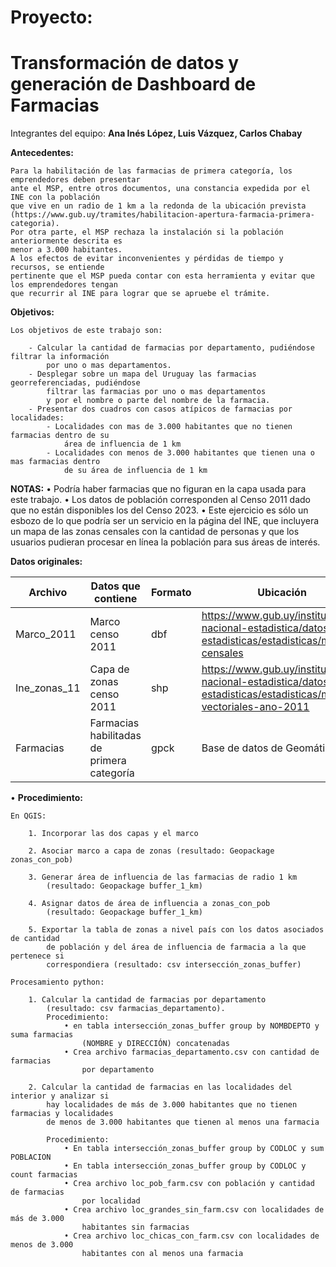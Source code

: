 # Proyecto:

# Transformación de datos y generación de Dashboard de Farmacias

Integrantes del equipo: __Ana Inés López, Luis Vázquez, Carlos Chabay__

__Antecedentes:__

	
    Para la habilitación de las farmacias de primera categoría, los emprendedores deben presentar
	ante el MSP, entre otros documentos, una constancia expedida por el INE con la población
	que vive en un radio de 1 km a la redonda de la ubicación prevista
	(https://www.gub.uy/tramites/habilitacion-apertura-farmacia-primera-categoria).
	Por otra parte, el MSP rechaza la instalación si la población anteriormente descrita es
	menor a 3.000 habitantes.
	A los efectos de evitar inconvenientes y pérdidas de tiempo y recursos, se entiende
	pertinente que el MSP pueda contar con esta herramienta y evitar que los emprendedores tengan
	que recurrir al INE para lograr que se apruebe el trámite.

__Objetivos:__

	Los objetivos de este trabajo son:

		- Calcular la cantidad de farmacias por departamento, pudiéndose filtrar la información
			por uno o mas departamentos.
		- Desplegar sobre un mapa del Uruguay las farmacias georreferenciadas, pudiéndose
			filtrar las farmacias por uno o mas departamentos
			y por el nombre o parte del nombre de la farmacia.
		- Presentar dos cuadros con casos atípicos de farmacias por localidades:
			- Localidades con mas de 3.000 habitantes que no tienen farmacias dentro de su
				área de influencia de 1 km
			- Localidades con menos de 3.000 habitantes que tienen una o mas farmacias dentro
				de su área de influencia de 1 km


__NOTAS:__
 • Podría haber farmacias que no figuran en la capa usada para este trabajo.
 • Los datos de población corresponden al Censo 2011 dado que no están disponibles los
 	del Censo 2023.
 • Este ejercicio es sólo un esbozo de lo que podría ser un servicio en la página
 	del INE, que incluyera un mapa de las zonas censales con la cantidad de personas
	y que los usuarios pudieran procesar en línea la población para sus áreas de interés.

__Datos originales:__

Archivo | Datos que contiene | Formato | Ubicación |
-------- | -------- | ------- | ------- |
Marco_2011 | Marco censo 2011  | dbf | https://www.gub.uy/instituto-nacional-estadistica/datos-y-estadisticas/estadisticas/marcos-censales |
Ine_zonas_11 | Capa de zonas censo 2011 | shp | https://www.gub.uy/instituto-nacional-estadistica/datos-y-estadisticas/estadisticas/mapas-vectoriales-ano-2011 |
Farmacias | Farmacias habilitadas de primera categoría | gpck | Base de datos de Geomática |

• __Procedimiento:__

	En QGIS:

		1. Incorporar las dos capas y el marco

		2. Asociar marco a capa de zonas (resultado: Geopackage zonas_con_pob)

		3. Generar área de influencia de las farmacias de radio 1 km
			(resultado: Geopackage buffer_1_km)

		4. Asignar datos de área de influencia a zonas_con_pob
			(resultado: Geopackage buffer_1_km)

		5. Exportar la tabla de zonas a nivel país con los datos asociados de cantidad
			de población y del área de influencia de farmacia a la que pertenece si
			correspondiera (resultado: csv intersección_zonas_buffer)

	Procesamiento python:

		1. Calcular la cantidad de farmacias por departamento
			(resultado: csv farmacias_departamento).
			Procedimiento:
				• en tabla intersección_zonas_buffer group by NOMBDEPTO y suma farmacias
					(NOMBRE y DIRECCIÓN) concatenadas
				• Crea archivo farmacias_departamento.csv con cantidad de farmacias
					por departamento

		2. Calcular la cantidad de farmacias en las localidades del interior y analizar si
			hay localidades de más de 3.000 habitantes que no tienen farmacias y localidades
			de menos de 3.000 habitantes que tienen al menos una farmacia

			Procedimiento:
				• En tabla intersección_zonas_buffer group by CODLOC y sum POBLACION
				• En tabla intersección_zonas_buffer group by CODLOC y count farmacias
				• Crea archivo loc_pob_farm.csv con población y cantidad de farmacias
					por localidad
				• Crea archivo loc_grandes_sin_farm.csv con localidades de más de 3.000
					habitantes sin farmacias
				• Crea archivo loc_chicas_con_farm.csv con localidades de menos de 3.000
					habitantes con al menos una farmacia
